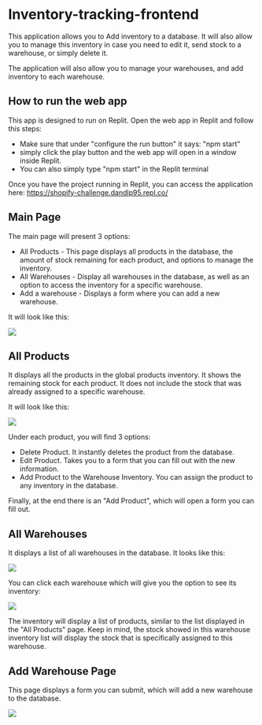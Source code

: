 # Inventory-tracking-frontend

This application allows you to Add inventory to a database. It will also allow you to manage this inventory in case you need to edit it, send stock to a warehouse, or simply delete it.

The application will also allow you to manage your warehouses, and add inventory to each warehouse.

## How to run the web app

This app is designed to run on Replit. Open the web app in Replit and follow this steps: 
* Make sure that under "configure the run button" it says: "npm start"
* simply click the play button and the web app will open in a window inside Replit. 
* You can also simply type "npm start" in the Replit terminal

Once you have the project running in Replit, you can access the application here: https://shopify-challenge.dandlp95.repl.co/



## Main Page

The main page will present 3 options:

* All Products - This page displays all products in the database, the amount of stock remaining for each product, and options to manage the inventory.
* All Warehouses - Display all warehouses in the database, as well as an option to access the inventory for a specific warehouse.
* Add a warehouse - Displays a form where you can add a new warehouse.

It will look like this:

![](images/main-menu.jpg)


## All Products

It displays all the products in the global products inventory. It shows the remaining stock for each product. It does not include the stock that was already assigned to a specific warehouse. 

It will look like this:

![](images/products-manager.jpg)



Under each product, you will find 3 options:

* Delete Product. It instantly deletes the product from the database.
* Edit Product. Takes you to a form that you can fill out with the new information.
* Add Product to the Warehouse Inventory. You can assign the product to any inventory in the database. 

Finally, at the end there is an "Add Product", which will open a form you can fill out.

## All Warehouses

It displays a list of all warehouses in the database. It looks like this:

![](images/warehouse-manager.jpg)


You can click each warehouse which will give you the option to see its inventory:

![](images/warehouse-inventory.jpg)

The inventory will display a list of products, similar to the list displayed in the "All Products" page. Keep in mind, the stock showed in this warehouse inventory list will display the stock that is specifically assigned to this warehouse. 

## Add Warehouse Page

This page displays a form you can submit, which will add a new warehouse to the database.

![](images/add-warehouse-form.jpg)


